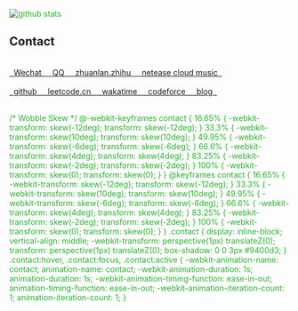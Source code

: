 
![github stats](https://github-readme-stats.vercel.app/api?username=fengwei2002&show_icons=true)

## Contact 

</br>

<span class="contact">
<style type="text/css">
p {
  color: #26b72b;
}
</style>
<a href="https://raw.githubusercontent.com/fengwei2002/Pictures_01/master/wx.jpg" title="CIKI1F"> &nbsp Wechat &nbsp  </a>
</span>

<span class="contact">
<a href="https://raw.githubusercontent.com/fengwei2002/Pictures_01/master/QQ.jpg" title="2480417969/2928256681"> &nbsp QQ &nbsp </a>
</span>

<span class="contact">
<a href="https://zhuanlan.zhihu.com/fengwei2002" title="konngkonng"> &nbsp zhuanlan.zhihu &nbsp </a>
</span>

<span class="contact">
<a href="http://music.163.com/m/user/home?id=440040659" title="kycu">  &nbsp netease cloud music &nbsp </a>
</span>

</br>

</br>

<span class="contact">
<a href="https://github.com/fengwei2002" title="fengwei2002"> &nbsp github &nbsp </a>
</span>

<span class="contact">
<a href="https://leetcode-cn.com/u/fengwei2002/" title="fengwei2002"> &nbsp leetcode.cn &nbsp </a>
</span>

<span class="contact">
<a href="https://wakatime.com/@fengwei2002" title="fengwei2002"> &nbsp wakatime &nbsp </a>
</span>

<span class="contact">
<a href="http://codeforces.com/profile/KONNG#" title="KONNG"> &nbsp codeforce &nbsp </a>
</span>

<span class="contact">
<a href="https://feng-w.cn" title="feng-w.cn"> &nbsp blog &nbsp </a>
</span>
</br>

</br>

/* Wobble Skew */
@-webkit-keyframes contact {
  16.65% {
    -webkit-transform: skew(-12deg);
    transform: skew(-12deg);
  }
  33.3% {
    -webkit-transform: skew(10deg);
    transform: skew(10deg);
  }
  49.95% {
    -webkit-transform: skew(-6deg);
    transform: skew(-6deg);
  }
  66.6% {
    -webkit-transform: skew(4deg);
    transform: skew(4deg);
  }
  83.25% {
    -webkit-transform: skew(-2deg);
    transform: skew(-2deg);
  }
  100% {
    -webkit-transform: skew(0);
    transform: skew(0);
  }
}
@keyframes contact {
  16.65% {
    -webkit-transform: skew(-12deg);
    transform: skew(-12deg);
  }
  33.3% {
    -webkit-transform: skew(10deg);
    transform: skew(10deg);
  }
  49.95% {
    -webkit-transform: skew(-6deg);
    transform: skew(-6deg);
  }
  66.6% {
    -webkit-transform: skew(4deg);
    transform: skew(4deg);
  }
  83.25% {
    -webkit-transform: skew(-2deg);
    transform: skew(-2deg);
  }
  100% {
    -webkit-transform: skew(0);
    transform: skew(0);
  }
}
.contact {
  display: inline-block;
  vertical-align: middle;
  -webkit-transform: perspective(1px) translateZ(0);
  transform: perspective(1px) translateZ(0);
  box-shadow: 0 0 3px #9400d3;
}
.contact:hover, .contact:focus, .contact:active {
  -webkit-animation-name: contact;
  animation-name: contact;
  -webkit-animation-duration: 1s;
  animation-duration: 1s;
  -webkit-animation-timing-function: ease-in-out;
  animation-timing-function: ease-in-out;
  -webkit-animation-iteration-count: 1;
  animation-iteration-count: 1;
}
